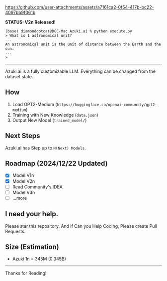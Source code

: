 
https://github.com/user-attachments/assets/a7161ca2-0f54-417b-bc22-4097bb9f061b

**STATUS: V2n Released!**

```
(base) diamondgotcat@DGC-Mac Azuki.ai % python execute.py
> What is 1 astronomical unit?
---
An astronomical unit is the unit of distance between the Earth and the sun.
---
> 
```
---

Azuki.ai is a fully customizable LLM.
Everything can be changed from the dataset state.

## How
1. Load GPT2-Medium (`https://huggingface.co/openai-community/gpt2-medium`)
2. Training with New Knowledge (`data.json`)
3. Output New Model (`trained_model/`)

## Next Steps
Azuki.ai has Step up to `N(Next) Models`.

## Roadmap (2024/12/22 Updated)
- [x] Model V1n
- [x] Model V2n
- [ ] Read Community's IDEA
- [ ] Model V3n
- [ ] ...more

## I need your help.
Please star this repository.
And if Can you Help Coding, Please create Pull Requests.

## Size (Estimation)
- Azuki 1n = 345M (0.345B)

---

Thanks for Reading!
